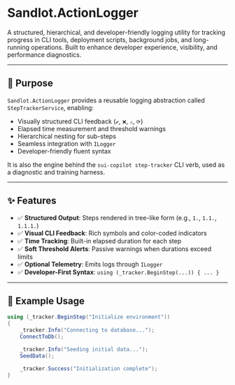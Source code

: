 # Sandlot.ActionLogger

A structured, hierarchical, and developer-friendly logging utility for tracking progress in CLI tools, deployment scripts, background jobs, and long-running operations. Built to enhance developer experience, visibility, and performance diagnostics.

---

## 📘 Purpose

`Sandlot.ActionLogger` provides a reusable logging abstraction called `StepTrackerService`, enabling:

- Visually structured CLI feedback (`✔`, `❌`, `⚠️`, `⟳`)
- Elapsed time measurement and threshold warnings
- Hierarchical nesting for sub-steps
- Seamless integration with `ILogger`
- Developer-friendly fluent syntax

It is also the engine behind the `sui-copilot step-tracker` CLI verb, used as a diagnostic and training harness.

---

## ✨ Features

- ✅ **Structured Output**: Steps rendered in tree-like form (e.g., `1.`, `1.1.`, `1.1.1.`)
- ✅ **Visual CLI Feedback**: Rich symbols and color-coded indicators
- ✅ **Time Tracking**: Built-in elapsed duration for each step
- ✅ **Soft Threshold Alerts**: Passive warnings when durations exceed limits
- ✅ **Optional Telemetry**: Emits logs through `ILogger`
- ✅ **Developer-First Syntax**: `using (_tracker.BeginStep(...)) { ... }`

---

## 🚀 Example Usage

```csharp
using (_tracker.BeginStep("Initialize environment"))
{
    _tracker.Info("Connecting to database...");
    ConnectToDb();

    _tracker.Info("Seeding initial data...");
    SeedData();

    _tracker.Success("Initialization complete");
}
